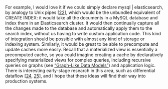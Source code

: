 For example, I would love it if we could simply declare mysql | elasticsearch, by analogy to Unix
pipes [[22](ch12.html#Kleppmann2015tz_ch12)], which would be the
unbundled equivalent of CREATE INDEX: it would take all the documents in a MySQL database and
index them in an Elasticsearch cluster. It would then continually capture all the changes made to
the database and automatically apply them to the search index, without us having to write custom
application code. This kind of integration should be possible with almost any kind of storage or
indexing system. 
Similarly, it would be great to be able to precompute and update caches more easily. Recall that a
materialized view is essentially a precomputed cache, so you could imagine creating a cache by
declaratively specifying materialized views for complex queries, including recursive queries on
graphs (see [“Graph-Like Data Models”](ch02.html#sec_datamodels_graph)) and application logic. There is interesting early-stage
research in this area, such as differential dataflow
[[24](ch12.html#McSherry2013tt),
[25](ch12.html#Murray2013jg)],
and I hope that these ideas will find their way into production systems.